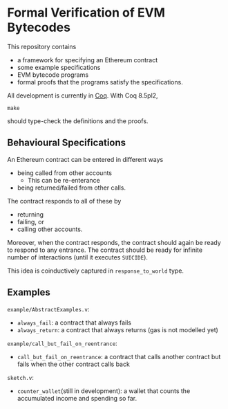 # Formal Verification of EVM Bytecodes

This repository contains
* a framework for specifying an Ethereum contract
* some example specifications
* EVM bytecode programs
* formal proofs that the programs satisfy the specifications.

All development is currently in [Coq](https://coq.inria.fr/).
With Coq 8.5pl2,
```
make
```
should type-check the definitions and the proofs.

## Behavioural Specifications

An Ethereum contract can be entered in different ways
* being called from other accounts
    * This can be re-enterance
* being returned/failed from other calls.

The contract responds to all of these by
* returning
* failing, or
* calling other accounts.

Moreover, when the contract responds, the contract should again be ready
to respond to any entrance.  The contract should be ready for infinite number
of interactions (until it executes `SUICIDE`).

This idea is coinductively captured in `response_to_world` type.

## Examples

`example/AbstractExamples.v`:
* `always_fail`: a contract that always fails
* `always_return`: a contract that always returns (gas is not modelled yet)

`example/call_but_fail_on_reentrance`:
* `call_but_fail_on_reentrance`: a contract that calls another contract but fails when the other contract calls back

`sketch.v`:
* `counter_wallet`(still in development): a wallet that counts the accumulated income and spending so far.
